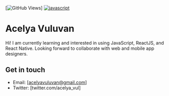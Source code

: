 [![GitHub Views](https://komarev.com/ghpvc/?username=acelyavul&color=FF007F)]
[![javascript](https://img.shields.io/badge/JavaScript-Fan-FAC151.svg?logo=javascript&logoWidth=20)](https://github.com/acelyavul)

# Acelya Vuluvan

Hi! I am currently learning and interested in using JavaScript, ReactJS, and React Native. Looking forward to collaborate with web and mobile app designers. 

## Get in touch

- Email: [acelyavuluvan@gmail.com]
- Twitter: [twitter.com/acelya_vul]


